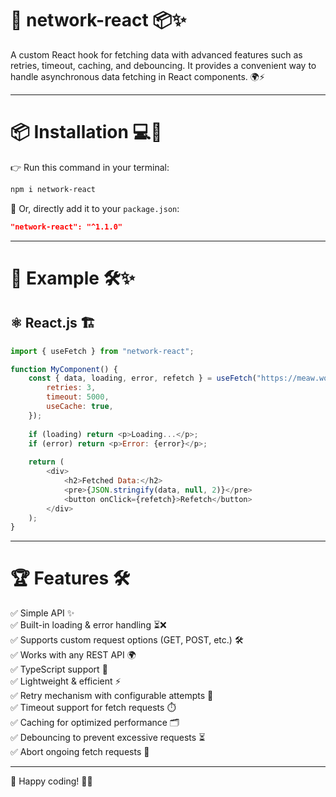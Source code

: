# 🚀 network-react 📦✨

A custom React hook for fetching data with advanced features such as retries, timeout, caching, and debouncing. It provides a convenient way to handle asynchronous data fetching in React components. 🌍⚡

---

# 📦 Installation 💻🔧

👉 Run this command in your terminal:

```bash
npm i network-react
```

🎯 Or, directly add it to your `package.json`:

```json
"network-react": "^1.1.0"
```

---

# 🚀 Example 🛠️✨
## ⚛️ React.js 🏗️

```javascript
import { useFetch } from "network-react";

function MyComponent() {
    const { data, loading, error, refetch } = useFetch("https://meaw.woof.com/data", {
        retries: 3,
        timeout: 5000,
        useCache: true,
    });
    
    if (loading) return <p>Loading...</p>;
    if (error) return <p>Error: {error}</p>;
    
    return (
        <div>
            <h2>Fetched Data:</h2>
            <pre>{JSON.stringify(data, null, 2)}</pre>
            <button onClick={refetch}>Refetch</button>
        </div>
    );
}
```

---

# 🏆 Features 🛠️

✅ Simple API ✨  
✅ Built-in loading & error handling ⏳❌  
✅ Supports custom request options (GET, POST, etc.) 🛠️  
✅ Works with any REST API 🌍  
✅ TypeScript support 📜  
✅ Lightweight & efficient ⚡  
✅ Retry mechanism with configurable attempts 🔄  
✅ Timeout support for fetch requests ⏱️  
✅ Caching for optimized performance 🗂️  
✅ Debouncing to prevent excessive requests ⏳  
✅ Abort ongoing fetch requests 🚫  

---

🎉 Happy coding! 🚀🔥